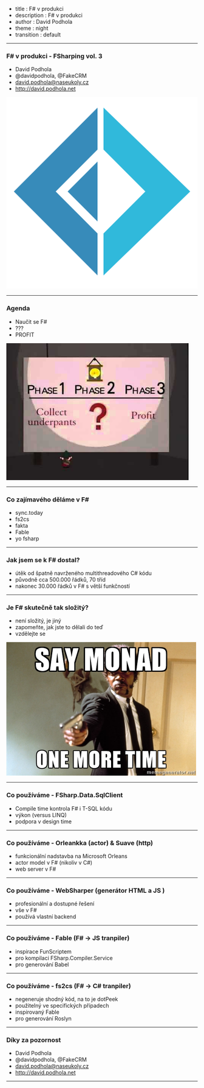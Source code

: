 - title : F# v produkci
- description : F# v produkci
- author : David Podhola
- theme : night
- transition : default

***

### F# v produkci - FSharping vol. 3

- David Podhola
- @davidpodhola, @FakeCRM
- david.podhola@naseukoly.cz
- http://david.podhola.net

![Fsharp](images/fsharp512.png)

***

### Agenda

- Naučit se F#
- ???
- PROFIT

![Fsharp](images/profit.jpg)

***

### Co zajímavého děláme v F#

- sync.today
- fs2cs
- fakta
- Fable
- yo fsharp 

***

### Jak jsem se k F# dostal?

- útěk od špatně navrženého multithreadového C# kódu
- původně cca 500.000 řádků, 70 tříd
- nakonec 30.000 řádků v F# s větší funkčností

***

### Je F# skutečně tak složitý?

- není složitý, je jiný
- zapomeňte, jak jste to dělali do teď
- vzdělejte se

![Fsharp](images/44767782.jpg)

***

### Co používáme - FSharp.Data.SqlClient

- Compile time kontrola F# i T-SQL kódu
- výkon (versus LINQ)
- podpora v design time

***

### Co používáme - Orleankka (actor) & Suave (http)

- funkcionální nadstavba na Microsoft Orleans
- actor model v F# (nikoliv v C#)
- web server v F#

***

### Co používáme - WebSharper (generátor HTML a JS )

- profesionální a dostupné řešení
- vše v F#
- používá vlastní backend

***

### Co používáme - Fable (F# -> JS tranpiler)

- inspirace FunScriptem
- pro kompilaci FSharp.Compiler.Service
- pro generování Babel

***

### Co používáme - fs2cs (F# -> C# tranpiler)

- negeneruje shodný kód, na to je dotPeek
- použitelný ve specifických případech
- inspirovaný Fable
- pro generování Roslyn

***

### Díky za pozornost

- David Podhola
- @davidpodhola, @FakeCRM
- david.podhola@naseukoly.cz
- http://david.podhola.net

***

